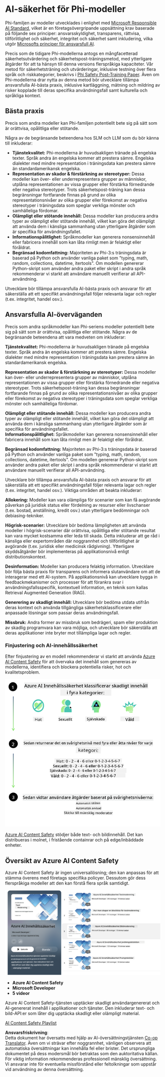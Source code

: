 <!--
CO_OP_TRANSLATOR_METADATA:
{
  "original_hash": "c8273672cc57df2be675407a1383aaf0",
  "translation_date": "2025-05-09T06:02:26+00:00",
  "source_file": "md/01.Introduction/01/01.AISafety.md",
  "language_code": "sv"
}
-->
# AI-säkerhet för Phi-modeller  
Phi-familjen av modeller utvecklades i enlighet med [Microsoft Responsible AI Standard](https://query.prod.cms.rt.microsoft.com/cms/api/am/binary/RE5cmFl), vilket är en företagsövergripande uppsättning krav baserade på följande sex principer: ansvarsskyldighet, transparens, rättvisa, tillförlitlighet och säkerhet, integritet och säkerhet samt inkludering, vilka utgör [Microsofts principer för ansvarsfull AI](https://www.microsoft.com/ai/responsible-ai).

Precis som de tidigare Phi-modellerna antogs en mångfacetterad säkerhetsutvärdering och säkerhetspost-träningsmetod, med ytterligare åtgärder för att ta hänsyn till denna versions flerspråkiga kapaciteter. Vår metod för säkerhetsträning och utvärderingar, inklusive testning över flera språk och riskkategorier, beskrivs i [Phi Safety Post-Training Paper](https://arxiv.org/abs/2407.13833). Även om Phi-modellerna drar nytta av denna metod bör utvecklare tillämpa ansvarsfulla AI-bästa praxis, inklusive kartläggning, mätning och mildring av risker kopplade till deras specifika användningsfall samt kulturella och språkliga kontext.

## Bästa praxis  

Precis som andra modeller kan Phi-familjen potentiellt bete sig på sätt som är orättvisa, opålitliga eller stötande.

Några av de begränsande beteendena hos SLM och LLM som du bör känna till inkluderar:

- **Tjänstekvalitet:** Phi-modellerna är huvudsakligen tränade på engelska texter. Språk andra än engelska kommer att prestera sämre. Engelska dialekter med mindre representation i träningsdata kan prestera sämre än standardamerikansk engelska.  
- **Representation av skador & förstärkning av stereotyper:** Dessa modeller kan över- eller underrepresentera grupper av människor, utplåna representationen av vissa grupper eller förstärka förnedrande eller negativa stereotyper. Trots säkerhetspost-träning kan dessa begränsningar fortfarande finnas på grund av olika representationsnivåer av olika grupper eller förekomst av negativa stereotyper i träningsdata som speglar verkliga mönster och samhälleliga fördomar.  
- **Olämpligt eller stötande innehåll:** Dessa modeller kan producera andra typer av olämpligt eller stötande innehåll, vilket kan göra det olämpligt att använda dem i känsliga sammanhang utan ytterligare åtgärder som är specifika för användningsfallet.  
- **Informationspålitlighet:** Språkmodeller kan generera nonsensinnehåll eller fabricera innehåll som kan låta rimligt men är felaktigt eller föråldrat.  
- **Begränsad kodomfattning:** Majoriteten av Phi-3:s träningsdata är baserad på Python och använder vanliga paket som "typing, math, random, collections, datetime, itertools". Om modellen genererar Python-skript som använder andra paket eller skript i andra språk rekommenderar vi starkt att användare manuellt verifierar all API-användning.

Utvecklare bör tillämpa ansvarsfulla AI-bästa praxis och ansvarar för att säkerställa att ett specifikt användningsfall följer relevanta lagar och regler (t.ex. integritet, handel osv.).

## Ansvarsfulla AI-överväganden  

Precis som andra språkmodeller kan Phi-seriens modeller potentiellt bete sig på sätt som är orättvisa, opålitliga eller stötande. Några av de begränsande beteendena att vara medveten om inkluderar:

**Tjänstekvalitet:** Phi-modellerna är huvudsakligen tränade på engelska texter. Språk andra än engelska kommer att prestera sämre. Engelska dialekter med mindre representation i träningsdata kan prestera sämre än standardamerikansk engelska.

**Representation av skador & förstärkning av stereotyper:** Dessa modeller kan över- eller underrepresentera grupper av människor, utplåna representationen av vissa grupper eller förstärka förnedrande eller negativa stereotyper. Trots säkerhetspost-träning kan dessa begränsningar fortfarande finnas på grund av olika representationsnivåer av olika grupper eller förekomst av negativa stereotyper i träningsdata som speglar verkliga mönster och samhälleliga fördomar.

**Olämpligt eller stötande innehåll:** Dessa modeller kan producera andra typer av olämpligt eller stötande innehåll, vilket kan göra det olämpligt att använda dem i känsliga sammanhang utan ytterligare åtgärder som är specifika för användningsfallet.  
**Informationspålitlighet:** Språkmodeller kan generera nonsensinnehåll eller fabricera innehåll som kan låta rimligt men är felaktigt eller föråldrat.

**Begränsad kodomfattning:** Majoriteten av Phi-3:s träningsdata är baserad på Python och använder vanliga paket som "typing, math, random, collections, datetime, itertools". Om modellen genererar Python-skript som använder andra paket eller skript i andra språk rekommenderar vi starkt att användare manuellt verifierar all API-användning.

Utvecklare bör tillämpa ansvarsfulla AI-bästa praxis och ansvarar för att säkerställa att ett specifikt användningsfall följer relevanta lagar och regler (t.ex. integritet, handel osv.). Viktiga områden att beakta inkluderar:

**Allokering:** Modeller kan vara olämpliga för scenarier som kan få avgörande påverkan på juridisk status eller fördelning av resurser eller livschanser (t.ex. bostad, anställning, kredit osv.) utan ytterligare bedömningar och debiasing-tekniker.

**Högrisk-scenarier:** Utvecklare bör bedöma lämpligheten att använda modeller i högrisk-scenarier där orättvisa, opålitliga eller stötande resultat kan vara mycket kostsamma eller leda till skada. Detta inkluderar att ge råd i känsliga eller expertområden där noggrannhet och tillförlitlighet är avgörande (t.ex. juridisk eller medicinsk rådgivning). Ytterligare skyddsåtgärder bör implementeras på applikationsnivå enligt distributionskontext.

**Desinformation:** Modeller kan producera felaktig information. Utvecklare bör följa bästa praxis för transparens och informera slutanvändare om att de interagerar med ett AI-system. På applikationsnivå kan utvecklare bygga in feedbackmekanismer och processer för att förankra svar i användningsfallsspecifik, kontextuell information, en teknik som kallas Retrieval Augmented Generation (RAG).

**Generering av skadligt innehåll:** Utvecklare bör bedöma utdata utifrån deras kontext och använda tillgängliga säkerhetsklassificerare eller anpassade lösningar som passar deras användningsfall.

**Missbruk:** Andra former av missbruk som bedrägeri, spam eller produktion av skadlig programvara kan vara möjliga, och utvecklare bör säkerställa att deras applikationer inte bryter mot tillämpliga lagar och regler.

### Finjustering och AI-innehållssäkerhet  

Efter finjustering av en modell rekommenderar vi starkt att använda [Azure AI Content Safety](https://learn.microsoft.com/azure/ai-services/content-safety/overview) för att övervaka det innehåll som genereras av modellerna, identifiera och blockera potentiella risker, hot och kvalitetsproblem.

![Phi3AISafety](../../../../../translated_images/01.phi3aisafety.b950fac78d0cda701abf8181b3cfdabf328f70d0d5c096d5ebf842a2db62615f.sv.png)

[Azure AI Content Safety](https://learn.microsoft.com/azure/ai-services/content-safety/overview) stödjer både text- och bildinnehåll. Det kan distribueras i molnet, i fristående containrar och på edge/inbäddade enheter.

## Översikt av Azure AI Content Safety  

Azure AI Content Safety är ingen universallösning; den kan anpassas för att stämma överens med företags specifika policyer. Dessutom gör dess flerspråkiga modeller att den kan förstå flera språk samtidigt.

![AIContentSafety](../../../../../translated_images/01.AIcontentsafety.da9a83e9538e688418877be04138e05621b0ab1222565ac2761e28677a59fdb4.sv.png)

- **Azure AI Content Safety**  
- **Microsoft Developer**  
- **5 videor**  

Azure AI Content Safety-tjänsten upptäcker skadligt användargenererat och AI-genererat innehåll i applikationer och tjänster. Den inkluderar text- och bild-API:er som låter dig upptäcka skadligt eller olämpligt material.

[AI Content Safety Playlist](https://www.youtube.com/playlist?list=PLlrxD0HtieHjaQ9bJjyp1T7FeCbmVcPkQ)

**Ansvarsfriskrivning**:  
Detta dokument har översatts med hjälp av AI-översättningstjänsten [Co-op Translator](https://github.com/Azure/co-op-translator). Även om vi strävar efter noggrannhet, vänligen observera att automatiska översättningar kan innehålla fel eller brister. Det ursprungliga dokumentet på dess modersmål bör betraktas som den auktoritativa källan. För viktig information rekommenderas professionell mänsklig översättning. Vi ansvarar inte för eventuella missförstånd eller feltolkningar som uppstår vid användning av denna översättning.